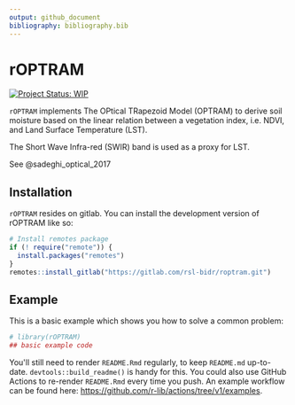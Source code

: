 ```yaml
---
output: github_document
bibliography: bibliography.bib  
---
```


<!-- README.md is generated from README.Rmd. Please edit that file -->



# rOPTRAM

<!-- badges: start -->
[![Project Status: WIP](https://www.repostatus.org/badges/latest/wip.svg)](https://www.repostatus.org/#wip)
<!-- badges: end -->

`rOPTRAM` implements The OPtical TRapezoid Model (OPTRAM) 
  to derive soil moisture based on the linear relation
  between a vegetation index, i.e. NDVI, and Land Surface Temperature (LST).
  
  The Short Wave Infra-red (SWIR) band is used as a proxy for LST.
  
  See @sadeghi_optical_2017


## Installation

`rOPTRAM` resides on gitlab.
You can install the development version of rOPTRAM like so:

``` r
# Install remotes package
if (! require("remote")) {
  install.packages("remotes")
}
remotes::install_gitlab("https://gitlab.com/rsl-bidr/roptram.git")
```

## Example

This is a basic example which shows you how to solve a common problem:


```r
# library(rOPTRAM)
## basic example code
```


You'll still need to render `README.Rmd` regularly, to keep `README.md` up-to-date. `devtools::build_readme()` is handy for this. You could also use GitHub Actions to re-render `README.Rmd` every time you push. An example workflow can be found here: <https://github.com/r-lib/actions/tree/v1/examples>.
